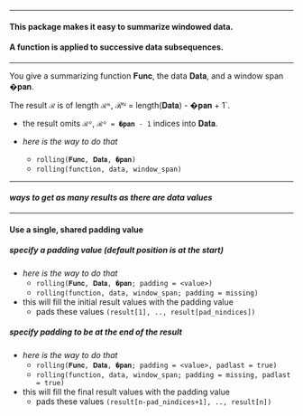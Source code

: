 ----

#### This package makes it easy to summarize windowed data.

#### A function is applied to successive data subsequences.

----

You give a summarizing function 𝐅𝐮𝐧𝐜, the data 𝐃𝐚𝐭𝐚, and a window span �𝐩𝐚𝐧.  

The result `ℛ` is of length `ℛᴺ`, ℛᴺ = length(𝐃𝐚𝐭𝐚) - �𝐩𝐚𝐧 + 1`.
- the result omits `ℛᴼ`, `ℛᴼ = �𝐩𝐚𝐧 - 1` indices into 𝐃𝐚𝐭𝐚.

- _here is the way to do that_
  - `rolling(𝐅𝐮𝐧𝐜, 𝐃𝐚𝐭𝐚, �𝐩𝐚𝐧)`
  - `rolling(function, data, window_span)`

----

#### _ways to get as many results as there are data values_

----

#### Use a single, shared padding value

##### specify a padding value (default position is at the start)

- _here is the way to do that_
  - `rolling(𝐅𝐮𝐧𝐜, 𝐃𝐚𝐭𝐚, �𝐩𝐚𝐧; padding = <value>)`
  - `rolling(function, data, window_span; padding = missing)`
- this will fill the initial result values with the padding value
  - pads these values `(result[1], .., result[pad_nindices])`

##### specify padding to be at the end of the result

- _here is the way to do that_
  - `rolling(𝐅𝐮𝐧𝐜, 𝐃𝐚𝐭𝐚, �𝐩𝐚𝐧; padding = <value>, padlast = true)`
  - `rolling(function, data, window_span; padding = missing, padlast = true)`
- this will fill the final result values with the padding value
  - pads these values `(result[n-pad_nindices+1], .., result[n])`
